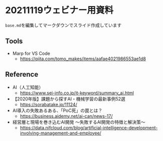 # 20211119ウェビナー用資料

`base.md`を編集してマークダウンでスライド作成しています

## Tools

- Marp for VS Code
    - https://qiita.com/tomo_makes/items/aafae4021986553ae1d8

## Reference

- AI（人工知能）
    - https://www.sei-info.co.jp/it-keyword/summary_ai.html
- 【2020年版】課題から探すAI・機械学習の最新事例52選
    - https://sorabatake.jp/11124/
- AI導入の失敗あるある、「PoC死」の罠とは？
    - https://business.aidemy.net/ai-can/news-17/
- 経営層と現場を巻き込むAI開発 ～失敗するAI開発の特徴と解決策～
    - https://data.nifcloud.com/blog/artificial-intelligence-development-involving-management-and-employee/
